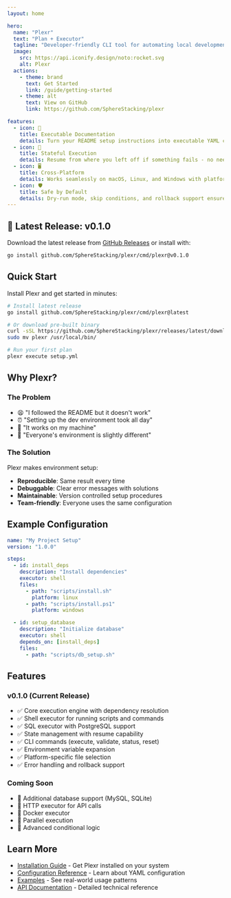 ```yaml
---
layout: home

hero:
  name: "Plexr"
  text: "Plan + Executor"
  tagline: "Developer-friendly CLI tool for automating local development environment setup"
  image:
    src: https://api.iconify.design/noto:rocket.svg
    alt: Plexr
  actions:
    - theme: brand
      text: Get Started
      link: /guide/getting-started
    - theme: alt
      text: View on GitHub
      link: https://github.com/SphereStacking/plexr

features:
  - icon: 📝
    title: Executable Documentation
    details: Turn your README setup instructions into executable YAML configurations
  - icon: 🔄
    title: Stateful Execution
    details: Resume from where you left off if something fails - no need to start over
  - icon: 🖥️
    title: Cross-Platform
    details: Works seamlessly on macOS, Linux, and Windows with platform-specific support
  - icon: 🛡️
    title: Safe by Default
    details: Dry-run mode, skip conditions, and rollback support ensure safe operations
---
```


## 🎉 Latest Release: v0.1.0

Download the latest release from [GitHub Releases](https://github.com/SphereStacking/plexr/releases/tag/v0.1.0) or install with:

```bash
go install github.com/SphereStacking/plexr/cmd/plexr@v0.1.0
```

## Quick Start

Install Plexr and get started in minutes:

```bash
# Install latest release
go install github.com/SphereStacking/plexr/cmd/plexr@latest

# Or download pre-built binary
curl -sSL https://github.com/SphereStacking/plexr/releases/latest/download/plexr_$(uname -s)_$(uname -m | sed 's/x86_64/x86_64/;s/aarch64/arm64/').tar.gz | tar xz
sudo mv plexr /usr/local/bin/

# Run your first plan
plexr execute setup.yml
```

## Why Plexr?

### The Problem

- 😫 "I followed the README but it doesn't work"
- ⏰ "Setting up the dev environment took all day"
- 🤷 "It works on my machine"
- 🔧 "Everyone's environment is slightly different"

### The Solution

Plexr makes environment setup:
- **Reproducible**: Same result every time
- **Debuggable**: Clear error messages with solutions
- **Maintainable**: Version controlled setup procedures
- **Team-friendly**: Everyone uses the same configuration

## Example Configuration

```yaml
name: "My Project Setup"
version: "1.0.0"

steps:
  - id: install_deps
    description: "Install dependencies"
    executor: shell
    files:
      - path: "scripts/install.sh"
        platform: linux
      - path: "scripts/install.ps1"
        platform: windows

  - id: setup_database
    description: "Initialize database"
    executor: shell
    depends_on: [install_deps]
    files:
      - path: "scripts/db_setup.sh"
```

## Features

### v0.1.0 (Current Release)
- ✅ Core execution engine with dependency resolution
- ✅ Shell executor for running scripts and commands
- ✅ SQL executor with PostgreSQL support
- ✅ State management with resume capability
- ✅ CLI commands (execute, validate, status, reset)
- ✅ Environment variable expansion
- ✅ Platform-specific file selection
- ✅ Error handling and rollback support

### Coming Soon
- 🚧 Additional database support (MySQL, SQLite)
- 🚧 HTTP executor for API calls
- 🚧 Docker executor
- 🚧 Parallel execution
- 🚧 Advanced conditional logic

## Learn More

- [Installation Guide](/guide/installation) - Get Plexr installed on your system
- [Configuration Reference](/guide/configuration) - Learn about YAML configuration
- [Examples](/examples/) - See real-world usage patterns
- [API Documentation](/api/) - Detailed technical reference